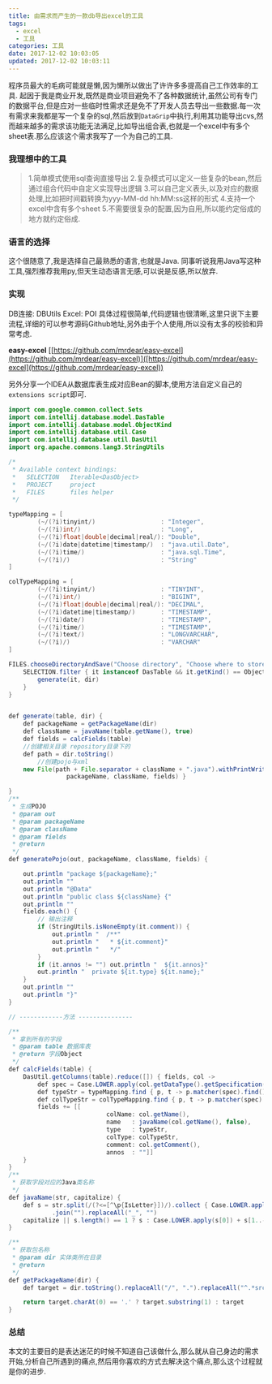 ```yaml
---
title: 由需求而产生的一款db导出excel的工具
tags:
  - excel    
  - 工具
categories: 工具
date: 2017-12-02 10:03:05
updated: 2017-12-02 10:03:11
---
```

程序员最大的毛病可能就是懒,因为懒所以做出了许许多多提高自己工作效率的工具.
起因于我是商业开发,既然是商业项目避免不了各种数据统计,虽然公司有专门的数据平台,但是应对一些临时性需求还是免不了开发人员去导出一些数据.每一次有需求来我都是写一个复杂的sql,然后放到`DataGrip`中执行,利用其功能导出cvs,然而越来越多的需求该功能无法满足,比如导出组合表,也就是一个excel中有多个sheet表.那么应该这个需求我写了一个为自己的工具.

### 我理想中的工具
> 1.简单模式使用sql查询直接导出
> 2.复杂模式可以定义一些复杂的bean,然后通过组合代码中自定义实现导出逻辑
> 3.可以自己定义表头,以及对应的数据处理,比如把时间戳转换为yyy-MM-dd hh:MM:ss这样的形式
> 4.支持一个excel中含有多个sheet
> 5.不需要很复杂的配置,因为自用,所以能约定俗成的地方就约定俗成.

### 语言的选择
这个很随意了,我是选择自己最熟悉的语言,也就是Java.
同事听说我用Java写这种工具,强烈推荐我用py,但天生动态语言无感,可以说是反感,所以放弃.

### 实现
DB连接: DBUtils
Excel: POI
具体过程很简单,代码逻辑也很清晰,这里只说下主要流程,详细的可以参考源码Github地址,另外由于个人使用,所以没有太多的校验和异常考虑.

**easy-excel**   [[https://github.com/mrdear/easy-excel](https://github.com/mrdear/easy-excel)]([https://github.com/mrdear/easy-excel](https://github.com/mrdear/easy-excel))

另外分享一个IDEA从数据库表生成对应Bean的脚本,使用方法自定义自己的`extensions script`即可.
```java
import com.google.common.collect.Sets
import com.intellij.database.model.DasTable
import com.intellij.database.model.ObjectKind
import com.intellij.database.util.Case
import com.intellij.database.util.DasUtil
import org.apache.commons.lang3.StringUtils

/*
 * Available context bindings:
 *   SELECTION   Iterable<DasObject>
 *   PROJECT     project
 *   FILES       files helper
 */

typeMapping = [
        (~/(?i)tinyint/)                  : "Integer",
        (~/(?i)int/)                      : "Long",
        (~/(?i)float|double|decimal|real/): "Double",
        (~/(?i)date|datetime|timestamp/)  : "java.util.Date",
        (~/(?i)time/)                     : "java.sql.Time",
        (~/(?i)/)                         : "String"
]

colTypeMapping = [
        (~/(?i)tinyint/)                  : "TINYINT",
        (~/(?i)int/)                      : "BIGINT",
        (~/(?i)float|double|decimal|real/): "DECIMAL",
        (~/(?i)datetime|timestamp/)       : "TIMESTAMP",
        (~/(?i)date/)                     : "TIMESTAMP",
        (~/(?i)time/)                     : "TIMESTAMP",
        (~/(?i)text/)                     : "LONGVARCHAR",
        (~/(?i)/)                         : "VARCHAR"
]

FILES.chooseDirectoryAndSave("Choose directory", "Choose where to store generated files") { dir ->
    SELECTION.filter { it instanceof DasTable && it.getKind() == ObjectKind.TABLE }.each {
        generate(it, dir)
    }
}


def generate(table, dir) {
    def packageName = getPackageName(dir)
    def className = javaName(table.getName(), true)
    def fields = calcFields(table)
    //创建相关目录 repository目录下的
    def path = dir.toString()
        //创建pojo与xml
    new File(path + File.separator + className + ".java").withPrintWriter { out -> generatePojo(out,
                packageName, className, fields) }

}
/**
 * 生成POJO
 * @param out
 * @param packageName
 * @param className
 * @param fields
 * @return
 */
def generatePojo(out, packageName, className, fields) {

    out.println "package ${packageName};"
    out.println ""
    out.println "@Data"
    out.println "public class ${className} {"
    out.println ""
    fields.each() {
        // 输出注释
        if (StringUtils.isNoneEmpty(it.comment)) {
            out.println "  /**"
            out.println "   * ${it.comment}"
            out.println "   */"
        }
        if (it.annos != "") out.println "  ${it.annos}"
        out.println "  private ${it.type} ${it.name};"
    }
    out.println ""
    out.println "}"
}

// ------------方法 ---------------

/**
 * 拿到所有的字段
 * @param table 数据库表
 * @return 字段Object
 */
def calcFields(table) {
    DasUtil.getColumns(table).reduce([]) { fields, col ->
        def spec = Case.LOWER.apply(col.getDataType().getSpecification())
        def typeStr = typeMapping.find { p, t -> p.matcher(spec).find() }.value
        def colTypeStr = colTypeMapping.find { p, t -> p.matcher(spec).find() }.value
        fields += [[
                           colName: col.getName(),
                           name   : javaName(col.getName(), false),
                           type   : typeStr,
                           colType: colTypeStr,
                           comment: col.getComment(),
                           annos  : ""]]
    }
}
/**
 * 获取字段对应的Java类名称
 */
def javaName(str, capitalize) {
    def s = str.split(/(?<=[^\p{IsLetter}])/).collect { Case.LOWER.apply(it).capitalize() }
            .join("").replaceAll("_", "")
    capitalize || s.length() == 1 ? s : Case.LOWER.apply(s[0]) + s[1..-1]
}

/**
 * 获取包名称
 * @param dir 实体类所在目录
 * @return
 */
def getPackageName(dir) {
    def target = dir.toString().replaceAll("/", ".").replaceAll("^.*src(\\.main\\.java\\.)?", "")

    return target.charAt(0) == '.' ? target.substring(1) : target
}
```

### 总结
本文的主要目的是表达迷茫的时候不知道自己该做什么,那么就从自己身边的需求开始,分析自己所遇到的痛点,然后用你喜欢的方式去解决这个痛点,那么这个过程就是你的进步.